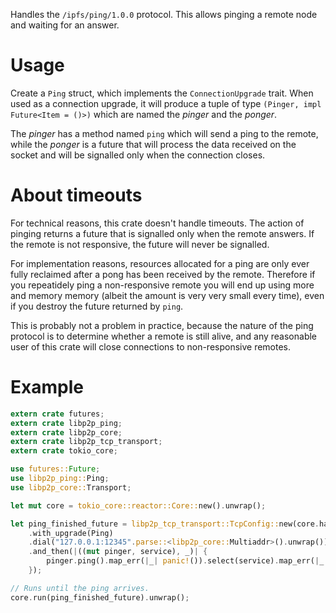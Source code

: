 Handles the `/ipfs/ping/1.0.0` protocol. This allows pinging a remote node and waiting for an
answer.

# Usage

Create a `Ping` struct, which implements the `ConnectionUpgrade` trait. When used as a
connection upgrade, it will produce a tuple of type `(Pinger, impl Future<Item = ()>)` which
are named the *pinger* and the *ponger*.

The *pinger* has a method named `ping` which will send a ping to the remote, while the *ponger*
is a future that will process the data received on the socket and will be signalled only when
the connection closes.

# About timeouts

For technical reasons, this crate doesn't handle timeouts. The action of pinging returns a
future that is signalled only when the remote answers. If the remote is not responsive, the
future will never be signalled.

For implementation reasons, resources allocated for a ping are only ever fully reclaimed after
a pong has been received by the remote. Therefore if you repeatidely ping a non-responsive
remote you will end up using more and memory memory (albeit the amount is very very small every
time), even if you destroy the future returned by `ping`.

This is probably not a problem in practice, because the nature of the ping protocol is to
determine whether a remote is still alive, and any reasonable user of this crate will close
connections to non-responsive remotes.

# Example

```rust
extern crate futures;
extern crate libp2p_ping;
extern crate libp2p_core;
extern crate libp2p_tcp_transport;
extern crate tokio_core;

use futures::Future;
use libp2p_ping::Ping;
use libp2p_core::Transport;

let mut core = tokio_core::reactor::Core::new().unwrap();

let ping_finished_future = libp2p_tcp_transport::TcpConfig::new(core.handle())
    .with_upgrade(Ping)
    .dial("127.0.0.1:12345".parse::<libp2p_core::Multiaddr>().unwrap()).unwrap_or_else(|_| panic!())
    .and_then(|((mut pinger, service), _)| {
        pinger.ping().map_err(|_| panic!()).select(service).map_err(|_| panic!())
    });

// Runs until the ping arrives.
core.run(ping_finished_future).unwrap();
```

